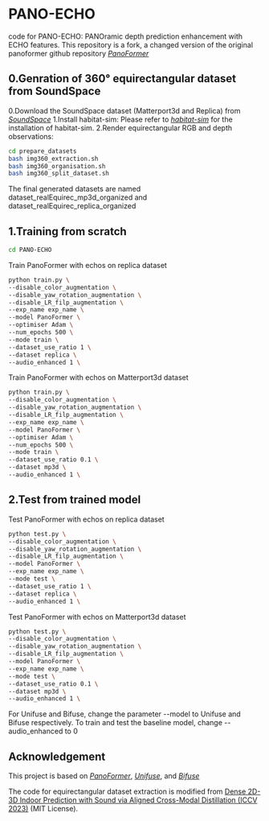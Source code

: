 # PANO-ECHO 
code for PANO-ECHO: PANOramic depth prediction enhancement with ECHO features.
This repository is a fork, a changed version of the original panoformer github repository *[PanoFormer](https://github.com/zhijieshen-bjtu/PanoFormer)*
## 0.Genration of 360° equirectangular dataset from SoundSpace
0.Download the SoundSpace dataset (Matterport3d and Replica) from *[SoundSpace](https://github.com/facebookresearch/)*
1.Install habitat-sim: Please refer to *[habitat-sim](https://github.com/facebookresearch/habitat-sim)* for the installation of habitat-sim.
2.Render equirectangular RGB and depth observations:
```bash
cd prepare_datasets
bash img360_extraction.sh
bash img360_organisation.sh
bash img360_split_dataset.sh
```
The final generated datasets are named dataset_realEquirec_mp3d_organized and dataset_realEquirec_replica_organized

## 1.Training from scratch
```bash
cd PANO-ECHO
```
Train PanoFormer with echos on replica dataset
```bash
python train.py \
--disable_color_augmentation \
--disable_yaw_rotation_augmentation \
--disable_LR_filp_augmentation \
--exp_name exp_name \
--model PanoFormer \
--optimiser Adam \
--num_epochs 500 \
--mode train \
--dataset_use_ratio 1 \
--dataset replica \
--audio_enhanced 1 \
```

Train PanoFormer with echos on Matterport3d dataset
```bash
python train.py \
--disable_color_augmentation \
--disable_yaw_rotation_augmentation \
--disable_LR_filp_augmentation \
--exp_name exp_name \
--model PanoFormer \
--optimiser Adam \
--num_epochs 500 \
--mode train \
--dataset_use_ratio 0.1 \
--dataset mp3d \
--audio_enhanced 1 \
```

## 2.Test from trained model
Test PanoFormer with echos on replica dataset
```bash
python test.py \
--disable_color_augmentation \
--disable_yaw_rotation_augmentation \
--disable_LR_filp_augmentation \
--model PanoFormer \
--exp_name exp_name \
--mode test \
--dataset_use_ratio 1 \
--dataset replica \
--audio_enhanced 1 \
```

Test PanoFormer with echos on Matterport3d dataset
```bash
python test.py \
--disable_color_augmentation \
--disable_yaw_rotation_augmentation \
--disable_LR_filp_augmentation \
--model PanoFormer \
--exp_name exp_name \
--mode test \
--dataset_use_ratio 0.1 \
--dataset mp3d \
--audio_enhanced 1 \
```

For Unifuse and Bifuse, change the parameter --model to Unifuse and Bifuse respectively.
To train and test the baseline model, change --audio_enhanced to 0

## Acknowledgement
This project is based on *[PanoFormer](https://github.com/zhijieshen-bjtu/PanoFormer)*, *[Unifuse](https://github.com/alibaba/UniFuse-Unidirectional-Fusion)*, and *[Bifuse](https://github.com/yuhsuanyeh/BiFuse)*

The code for equirectangular dataset extraction is modified from [Dense 2D-3D Indoor Prediction with Sound via Aligned Cross-Modal Distillation (ICCV 2023)](https://github.com/HS-YN/DAPS/tree/main/DAPS) (MIT License).
